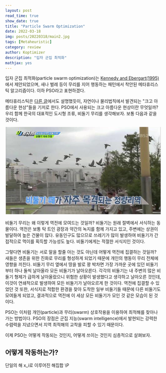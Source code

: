 ```yaml
---
layout: post
read_time: true
show_date: true
title: "Particle Swarm Optimization"
date: 2022-03-18
img: posts/20220318/main2.jpg
tags: [Metaheuristic]
category: review
author: Koptimizer
description: "입자 군집 최적화"
mathjax: yes
---
```


입자 군집 최적화(particle swarm optimization)는 [Kennedy and Ebergart(1995)](https://ieeexplore.ieee.org/stamp/stamp.jsp?arnumber=488968&casa_token=sAtJffqCtHcAAAAA:Zrxnhv4yrmgdc0P6R61_ebomVMzFXcR0pYounK8SqDT2lvat2OYq8KGuaANbDhCobhdaH2b8LQ&tag=1)에서 제안되었으며, 새나 벌레 등이 무리를 지어 행동하는 패턴에서 착안된 메타휴리스틱 알고리즘이다. 이하 PSO라고 표현하겠다.

메타휴리스틱은 [다른 글]()에서도 설명했듯이, 자연이나 물리법칙에서 발견되는 "크고 아름다운 현상"들을 기저로 한다. PSO에서 사용되는 크고 아름다운 현상이란 무엇일까? 우리 함께 한국의 대표적인 도시형 조류, 비둘기 무리를 생각해보자. 보통 다음과 같을 것이다.
<center><img src = "./assets/img/posts/20220318/pig.jpg"></center>

비둘기 무리는 왜 이렇게 역전에 모여드는 것일까? 비둘기는 원래 절벽에서 서식하는 동물이다. 역전은 보통 탁 트인 광장과 약간의 녹지를 함께 가지고 있고, 주변에는 상권이 발달하여 높은 건물이 많다. 유동인구도 많으므로 쓰레기가 많이 발생하여 비둘기가 간접적으로 먹이를 획득할 가능성도 높다. 비둘기에게는 적절한 서식지인 것이다.

그렇다면 비둘기는 서로 말을 할줄 아는 것도 아닌데 어떻게 역전에 집결하는 것일까? 새들은 생존을 위한 진화로 무리를 형성하게 되었기 때문에 개인의 행동이 무리 전체에 영향을 끼친다. 비둘기 무리 옆에서 땅을 발로 꽝 박차면 가장 가까운 곳에 있던 비둘기부터 하나 둘씩 날아올라 모든 비둘기가 날아오른다. 각각의 비둘기는 내 주변의 많은 비둘기 형제가 급하게 날아올랐으니 위험한 상황이 발생했다고 생각하고 날아오른 것인데, 이것이 연쇄적으로 발생하여 모든 비둘기가 날아오르게 한 것이다. 역전에 집결할 수 있었던 것 또한, 서식지로 적합한 환경을 찾아 도착한 일부 비둘기들 때문에 다른 비둘기도 모여들게 되었고, 결과적으로 역전에 이 세상 모든 비둘기가 모인 것 같은 모습이 된 것이다. 

PSO는 이처럼 개인(particle)과 무리(swarm) 상호작용을 이용하여 최적해를 찾아나가는 방법이다. PSO의 장점은 군집 지능(swarm intelligence)에서 발현되는 강력한 수렴력을 지녔으면서 지역 최적해의 교착을 피할 수 있기 때문이다. 

이제 PSO는 어떻게 작동되는 것인지, 어떻게 쓰이는 것인지 심층적으로 살펴보자.

## 어떻게 작동하는가?

단일의 해 x_i로 이루어진 해집합 \P


